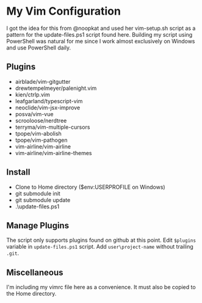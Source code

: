 # My Vim Configuration

I got the idea for this from @noopkat and used her vim-setup.sh script as a pattern for the update-files.ps1 script found here. Building my script using PowerShell was natural for me since I work almost exclusively on Windows and use PowerShell daily.

## Plugins

* airblade/vim-gitgutter
* drewtempelmeyer/palenight.vim
* kien/ctrlp.vim
* leafgarland/typescript-vim
* neoclide/vim-jsx-improve
* posva/vim-vue
* scrooloose/nerdtree
* terryma/vim-multiple-cursors
* tpope/vim-abolish
* tpope/vim-pathogen
* vim-airline/vim-airline
* vim-airline/vim-airline-themes

## Install

* Clone to Home directory \($env:USERPROFILE on Windows\)
* git submodule init
* git submodule update
* .\update-files.ps1

## Manage Plugins

The script only supports plugins found on github at this point. Edit `$plugins` variable in `update-files.ps1` script. Add `user\project-name` without trailing `.git`.

## Miscellaneous

I'm including my vimrc file here as a convenience. It must also be copied to the Home directory.

